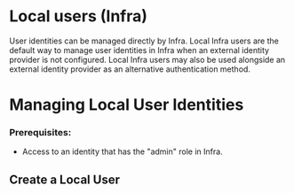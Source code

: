 # Local users (Infra)


User identities can be managed directly by Infra. Local Infra users are the default way to manage user identities in Infra when an external identity provider is not configured. Local Infra users may also be used alongside an external identity provider as an alternative authentication method.

# Managing Local User Identities
### Prerequisites: 
- Access to an identity that has the "admin" role in Infra.

## Create a Local User